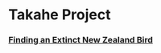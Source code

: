 # Takahe Project

### [Finding an Extinct New Zealand Bird](https://loisgordon.github.io/new_zealand_bird/adjustment.html)